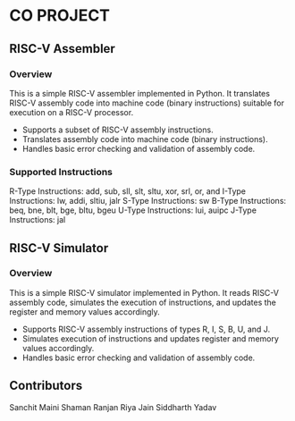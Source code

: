 # CO PROJECT 
## RISC-V Assembler
### Overview
This is a simple RISC-V assembler implemented in Python. It translates RISC-V assembly code into machine code (binary instructions) suitable for execution on a RISC-V processor.
- Supports a subset of RISC-V assembly instructions.
- Translates assembly code into machine code (binary instructions).
- Handles basic error checking and validation of assembly code.

### Supported Instructions
R-Type Instructions: add, sub, sll, slt, sltu, xor, srl, or, and
I-Type Instructions: lw, addi, sltiu, jalr
S-Type Instructions: sw
B-Type Instructions: beq, bne, blt, bge, bltu, bgeu
U-Type Instructions: lui, auipc
J-Type Instructions: jal

## RISC-V Simulator
### Overview
This is a simple RISC-V simulator implemented in Python. It reads RISC-V assembly code, simulates the execution of instructions, and updates the register and memory values accordingly.
- Supports RISC-V assembly instructions of types R, I, S, B, U, and J.
- Simulates execution of instructions and updates register and memory values accordingly.
- Handles basic error checking and validation of assembly code.

## Contributors
Sanchit Maini
Shaman Ranjan
Riya Jain
Siddharth Yadav
